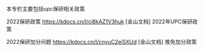 本专栏主要包括upc保研相关政策

2022保研政策
https://kdocs.cn/l/ci8kAZ1V3huk
[金山文档] 2022年UPC保研政策


2022保研加分问题
https://kdocs.cn/l/cnyuC2eiSXUd
[金山文档] 推免加分政策
